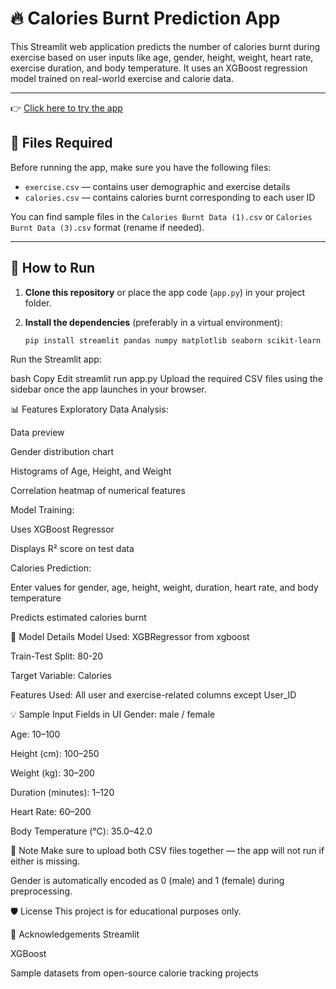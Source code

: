 # 🔥 Calories Burnt Prediction App

This Streamlit web application predicts the number of calories burnt during exercise based on user inputs like age, gender, height, weight, heart rate, exercise duration, and body temperature. It uses an XGBoost regression model trained on real-world exercise and calorie data.

---
👉 [Click here to try the app](#)  
<!-- Replace the # with your deployed app link -->
## 📁 Files Required


Before running the app, make sure you have the following files:

- `exercise.csv` — contains user demographic and exercise details
- `calories.csv` — contains calories burnt corresponding to each user ID

You can find sample files in the `Calories Burnt Data (1).csv` or `Calories Burnt Data (3).csv` format (rename if needed).

---

## 🚀 How to Run

1. **Clone this repository** or place the app code (`app.py`) in your project folder.

2. **Install the dependencies** (preferably in a virtual environment):

   ```bash
   pip install streamlit pandas numpy matplotlib seaborn scikit-learn xgboost
Run the Streamlit app:

bash
Copy
Edit
streamlit run app.py
Upload the required CSV files using the sidebar once the app launches in your browser.

📊 Features
Exploratory Data Analysis:

Data preview

Gender distribution chart

Histograms of Age, Height, and Weight

Correlation heatmap of numerical features

Model Training:

Uses XGBoost Regressor

Displays R² score on test data

Calories Prediction:

Enter values for gender, age, height, weight, duration, heart rate, and body temperature

Predicts estimated calories burnt

🧠 Model Details
Model Used: XGBRegressor from xgboost

Train-Test Split: 80-20

Target Variable: Calories

Features Used: All user and exercise-related columns except User_ID

💡 Sample Input Fields in UI
Gender: male / female

Age: 10–100

Height (cm): 100–250

Weight (kg): 30–200

Duration (minutes): 1–120

Heart Rate: 60–200

Body Temperature (°C): 35.0–42.0

📌 Note
Make sure to upload both CSV files together — the app will not run if either is missing.

Gender is automatically encoded as 0 (male) and 1 (female) during preprocessing.

🛡️ License
This project is for educational purposes only.

🙌 Acknowledgements
Streamlit

XGBoost

Sample datasets from open-source calorie tracking projects
